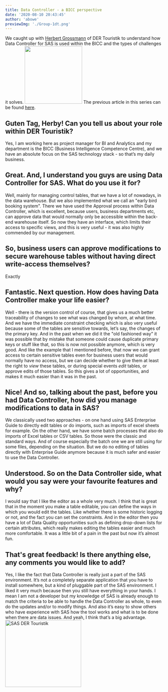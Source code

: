 ```yaml
---
title: Data Controller - a BICC perspective
date: '2020-08-10 20:43:45'
author: 'abowe'
previewImg: './Group-1dt.png'
---
```


We caught up with <a href="https://www.linkedin.com/in/herbert-gro%C3%9Fmann-53690517a/">Herbert Grossmann</a> of DER Touristik to understand how Data Controller for SAS is used within the BICC and the types of challenges it solves. <a href="https://www.linkedin.com/in/herbert-gro%C3%9Fmann-53690517a/"><img class=" wp-image-1137 alignright" src="https://datacontroller.io/wp-content/uploads/2020/08/0-1.jpeg" alt="" width="183" height="183" /></a> The previous article in this series can be found <a href="https://datacontroller.io/data-controller-developer-perspective/">here</a>. <h2>Guten Tag, Herby! Can you tell us about your role within DER Touristik?</h2> Yes, I am working here as project manager for BI and Analytics and my department is the BICC (Business Intelligence Competence Centre), and we have an absolute focus on the SAS technology stack - so that’s my daily business. <h2>Great. And, I understand you guys are using Data Controller for SAS. What do you use it for?</h2> Well, mainly for managing control tables, that we have a lot of nowadays, in the data warehouse. But we also implemented what we call an "early bird booking system". There we have used the Approval process within Data Controller, which is excellent, because users, business departments etc, can approve data that would normally only be accessible within the back-end warehouse itself. So now they have an interface, which limits their access to specific views, and this is very useful - it was also highly commended by our management. <h2>So, business users can approve modifications to secure warehouse tables without having direct write-access themselves?</h2> Exactly <h2>Fantastic. Next question. How does having Data Controller make your life easier?</h2> Well - there is the version control of course, that gives us a much better traceability of changes to see what was changed by whom, at what time. And we have the immediate constraint checking which is also very useful because some of the tables are sensitive towards, let’s say, the changes of the primary key. And in the past when we did it the "old fashioned way" it was possible that by mistake that someone could cause duplicate primary keys or stuff like that, so this is now not possible anymore, which is very good. And like the example that I mentioned before, that now we can grant access to certain sensitive tables even for business users that would normally have no access, but we can decide whether to give them at least the right to <em>view</em> these tables, or during special events <em>edit</em> tables, or approve edits of those tables. So this gives a lot of opportunities, and makes it much easier than it was in the past. <h2>Nice! And so, talking about the past, before you had Data Controller, how did you manage modifications to data in SAS?</h2> We classically used two approaches - on one hand using SAS Enterprise Guide to directly edit tables or do imports, such as imports of excel sheets for example. On the other hand, we have some batch processes that also do imports of Excel tables or CSV tables. So those were the classic and standard ways. And of course especially the batch one we are still using for some files, depending on the situation. But we do no editing of tables directly with Enterprise Guide anymore because it is much safer and easier to use the Data Controller. <h2>Understood. So on the Data Controller side, what would you say were your favourite features and why?</h2> I would say that I like the editor as a whole very much. I think that is great that in the moment you make a table editable, you can define the ways in which you would edit the tables. Like whether there is some historic logging or not, and the fact you can set the constraints. And in the editor then you have a lot of Data Quality opportunities such as defining drop-down lists for certain attributes, which really makes editing the tables easier and much more comfortable. It was a little bit of a pain in the past but now it’s almost fun. <h2>That's great feedback! Is there anything else, any comments you would like to add?</h2> Yes, I like the fact that Data Controller is really just a part of the SAS environment. It’s not a completely separate application that you have to install somewhere, but a kind of pluggable part of the SAS environment. I liked it very much because then you still have everything in your hands. I mean I am not a developer but my knowledge of SAS is already enough to match the criteria to be able to handle the Data Controller as whole, to even do the updates and/or to modify things. And also it’s easy to show others who have experience with SAS how the tool works and what is to be done when there are data issues. And yeah, I think that’s a big advantage. <img class="wp-image-1140 aligncenter" src="https://datacontroller.io/wp-content/uploads/2020/08/Group-1dt-1.png" alt="SAS DER Touristik" width="242" height="213" />
